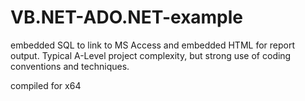 # VB.NET-ADO.NET-example
embedded SQL to link to MS Access and embedded HTML for report output. Typical A-Level project complexity, but strong use of coding conventions and techniques.

compiled for x64
